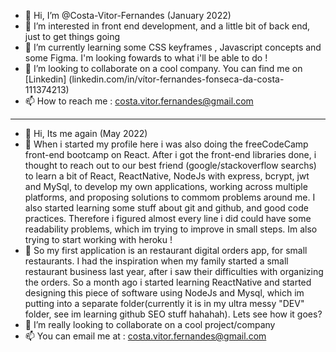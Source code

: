 - 👋 Hi, I’m @Costa-Vitor-Fernandes (January 2022)
- 👀 I’m interested in front end development, and a little bit of back end, just to get things going
- 🌱 I’m currently learning some CSS keyframes , Javascript concepts and some Figma. I'm looking fowards to what i'll be able to do !
- 💞️ I’m looking to collaborate on a cool company. You can find me on [Linkedin] (linkedin.com/in/vítor-fernandes-fonseca-da-costa-111374213)
- 📫 How to reach me : costa.vitor.fernandes@gmail.com

--------------------------------------------------------------------------------------------------------------------------------------------------------


- 👋 Hi, Its me again (May 2022)
- 👀 When i started my profile here i was also doing the freeCodeCamp front-end bootcamp on React. After i got the front-end libraries done, i thought to reach out to our best friend (google/stackoverflow searchs) to learn a bit of React, ReactNative, NodeJs with express, bcrypt, jwt and MySql, to develop my own applications, working across multiple platforms, and proposing solutions to commom problems around me. I also started learning some stuff about git and github, and good code practices. Therefore i figured almost every line i did could have some readability problems, which im trying to improve in small steps. Im also trying to start working with heroku !
- 🌱 So my first application is an restaurant digital orders app, for small restaurants. I had the inspiration when my family started a small restaurant business last year, after i saw their difficulties with organizing the orders. So a month ago i started learning ReactNative and started designing this piece of software using NodeJs and Mysql, which im putting into a separate folder(currently it is in my ultra messy "DEV" folder, see im learning github SEO stuff hahahah). Lets see how it goes?
- 💞️ I’m really looking to collaborate on a cool project/company
- 📫 You can email me at : costa.vitor.fernandes@gmail.com
<!---
Costa-Vitor-Fernandes/Costa-Vitor-Fernandes is a ✨ special ✨ repository because its `README.md` (this file) appears on your GitHub profile.
You can click the Preview link to take a look at your changes.
--->
